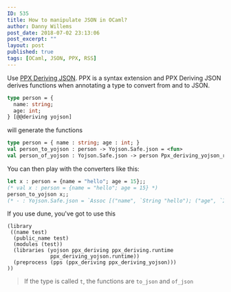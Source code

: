 ```yaml
---
ID: 535
title: How to manipulate JSON in OCaml?
author: Danny Willems
post_date: 2018-07-02 23:13:06
post_excerpt: ""
layout: post
published: true
tags: [OCaml, JSON, PPX, RSS]
---
```

Use <a href="https://github.com/ocaml-ppx/ppx_deriving_yojson">PPX Deriving JSON</a>. PPX is a syntax extension and PPX Deriving JSON derives functions when annotating a type to convert from and to JSON.

```ocaml
type person = {
  name: string;
  age: int;
} [@@deriving yojson]
```
will generate the functions
```ocaml
type person = { name : string; age : int; }
val person_to_yojson : person -> Yojson.Safe.json = <fun>
val person_of_yojson : Yojson.Safe.json -> person Ppx_deriving_yojson_runtime.error_or = <fun>
```
You can then play with the converters like this:
```ocaml
let x : person = {name = "hello"; age = 15};;
(* val x : person = {name = "hello"; age = 15} *)
person_to_yojson x;;
(* - : Yojson.Safe.json = `Assoc [("name", `String "hello"); ("age", `Int 15)] *)
```

If you use dune, you've got to use this
```
(library
 ((name test)
  (public_name test)
  (modules (test))
  (libraries (yojson ppx_deriving ppx_deriving.runtime
              ppx_deriving_yojson.runtime))
  (preprocess (pps (ppx_deriving ppx_deriving_yojson)))
))
```

> If the type is called `t`, the functions are `to_json` and `of_json`
